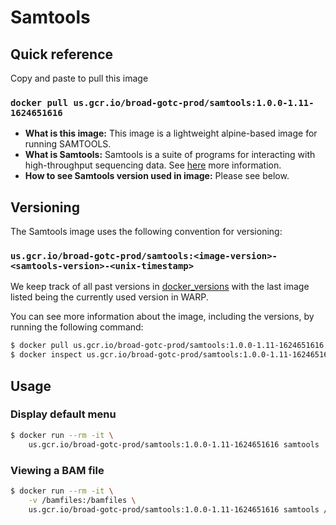 # Samtools

## Quick reference

Copy and paste to pull this image

### `docker pull us.gcr.io/broad-gotc-prod/samtools:1.0.0-1.11-1624651616`

- __What is this image:__ This image is a lightweight alpine-based image for running SAMTOOLS.
- __What is Samtools:__ Samtools is a suite of programs for interacting with high-throughput sequencing data. See [here](https://github.com/samtools/samtools) more information.
- __How to see Samtools version used in image:__ Please see below.

## Versioning

The Samtools image uses the following convention for versioning:

### `us.gcr.io/broad-gotc-prod/samtools:<image-version>-<samtools-version>-<unix-timestamp>` 

We keep track of all past versions in [docker_versions](docker_versions.tsv) with the last image listed being the currently used version in WARP.

You can see more information about the image, including the versions, by running the following command:

```bash
$ docker pull us.gcr.io/broad-gotc-prod/samtools:1.0.0-1.11-1624651616
$ docker inspect us.gcr.io/broad-gotc-prod/samtools:1.0.0-1.11-1624651616
```

## Usage

### Display default menu

```bash
$ docker run --rm -it \
    us.gcr.io/broad-gotc-prod/samtools:1.0.0-1.11-1624651616 samtools 
```

### Viewing a BAM file

```bash
$ docker run --rm -it \
    -v /bamfiles:/bamfiles \
    us.gcr.io/broad-gotc-prod/samtools:1.0.0-1.11-1624651616 samtools /bamfiles/<some-bam-file>
```